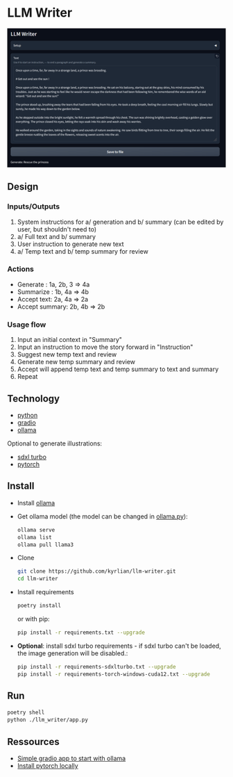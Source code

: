 # LLM Writer

![Screenshot](./images/Screenshot-v3b.png)

## Design
### Inputs/Outputs
1. System instructions for a/ generation and b/ summary (can be edited by user, but shouldn't need to)
2. a/ Full text and b/ summary
3. User instruction to generate new text  
4. a/ Temp text and b/ temp summary for review

### Actions
- Generate : 1a, 2b, 3 => 4a
- Summarize : 1b, 4a => 4b
- Accept text: 2a, 4a => 2a 
- Accept summary: 2b, 4b => 2b

### Usage flow
1. Input an initial context in "Summary"
2. Input an instruction to move the story forward in "Instruction"
3. Suggest new temp text and review
4. Generate new temp summary and review
5. Accept will append temp text and temp summary to text and summary
6. Repeat


## Technology
- [python](https://www.python.org/)
- [gradio](https://www.gradio.app/)
- [ollama](https://ollama.com/)
  
Optional to generate illustrations:
- [sdxl turbo](https://huggingface.co/stabilityai/sdxl-turbo)
- [pytorch](https://pytorch.org/)
  
## Install

- Install [ollama](https://ollama.com/)
- Get ollama model (the model can be changed in [ollama.py](./app/ollama.py)):
    ```sh
    ollama serve
    ollama list
    ollama pull llama3
    ```

- Clone
    ```sh
    git clone https://github.com/kyrlian/llm-writer.git
    cd llm-writer
    ```
- Install requirements

    ```sh
    poetry install
    ```

    or with pip:

    ```sh
    pip install -r requirements.txt --upgrade
    ```

- **Optional**: install sdxl turbo requirements - if sdxl turbo can't be loaded, the image generation will be disabled.:
    ```sh
    pip install -r requirements-sdxlturbo.txt --upgrade
    pip install -r requirements-torch-windows-cuda12.txt --upgrade
    ```

## Run

```sh
poetry shell
python ./llm_writer/app.py
```

## Ressources

- [Simple gradio app to start with ollama](https://www.langchain.ca/blog/chatgpt-clone-with-ollama-gradio/)
- [Install pytorch locally](https://pytorch.org/get-started/locally/)